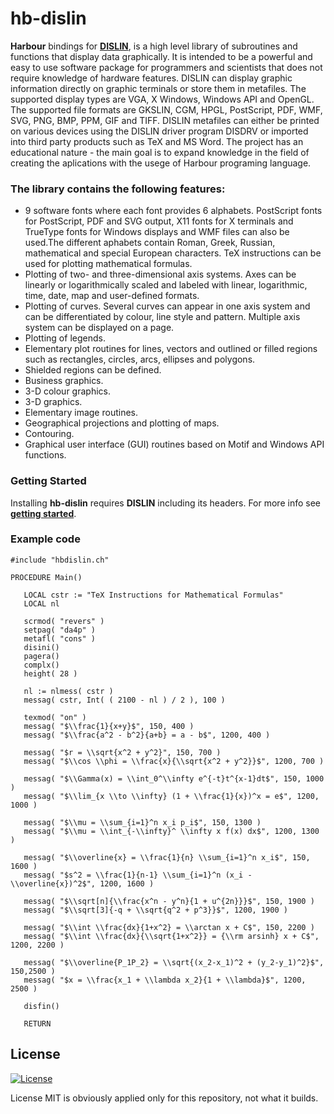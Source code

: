 # hb-dislin

**Harbour** bindings for [**DISLIN**](https://www.mps.mpg.de/dislin), is a high level library of subroutines and functions that display data graphically. It is intended to be a powerful and easy to use software package for programmers and scientists that does not require knowledge of hardware features. DISLIN can display graphic information directly on graphic terminals or store them in metafiles. The supported display types are VGA, X Windows, Windows API and OpenGL. The supported file formats are GKSLIN, CGM, HPGL, PostScript, PDF, WMF, SVG, PNG, BMP, PPM, GIF and TIFF. DISLIN metafiles can either be printed on various devices using the DISLIN driver program DISDRV or imported into third party products such as TeX and MS Word. The project has an educational nature - the main goal is to expand knowledge in the field of creating the aplications with the usege of Harbour programing language.

### The library contains the following features:

- 9 software fonts where each font provides 6 alphabets. PostScript fonts for PostScript, PDF and SVG output, X11 fonts for X terminals and TrueType fonts for
  Windows displays and WMF files can also be used.The different aphabets contain Roman, Greek, Russian, mathematical and special European characters. TeX instructions can be used for plotting mathematical formulas.
- Plotting of two- and three-dimensional axis systems. Axes can be linearly or logarithmically scaled and labeled with linear, logarithmic, time, date, map and
  user-defined formats.
- Plotting of curves. Several curves can appear in one axis system and can be differentiated by colour, line style and pattern. Multiple axis system can be
  displayed on a page.
- Plotting of legends.
- Elementary plot routines for lines, vectors and outlined or filled regions such as rectangles, circles, arcs, ellipses and polygons.
- Shielded regions can be defined.
- Business graphics.
- 3-D colour graphics.
- 3-D graphics.
- Elementary image routines.
- Geographical projections and plotting of maps.
- Contouring.
- Graphical user interface (GUI) routines based on Motif and Windows API functions.

### Getting Started

Installing **hb-dislin** requires **DISLIN** including its headers. For more info see [**getting started**](examples/README.md).

### Example code

```Harbour
#include "hbdislin.ch"

PROCEDURE Main()

   LOCAL cstr := "TeX Instructions for Mathematical Formulas"
   LOCAL nl

   scrmod( "revers" )
   setpag( "da4p" )
   metafl( "cons" )
   disini()
   pagera()
   complx()
   height( 28 )

   nl := nlmess( cstr )
   messag( cstr, Int( ( 2100 - nl ) / 2 ), 100 )

   texmod( "on" )
   messag( "$\\frac{1}{x+y}$", 150, 400 )
   messag( "$\\frac{a^2 - b^2}{a+b} = a - b$", 1200, 400 )

   messag( "$r = \\sqrt{x^2 + y^2}", 150, 700 )
   messag( "$\\cos \\phi = \\frac{x}{\\sqrt{x^2 + y^2}}$", 1200, 700 )

   messag( "$\\Gamma(x) = \\int_0^\\infty e^{-t}t^{x-1}dt$", 150, 1000 )
   messag( "$\\lim_{x \\to \\infty} (1 + \\frac{1}{x})^x = e$", 1200, 1000 )

   messag( "$\\mu = \\sum_{i=1}^n x_i p_i$", 150, 1300 )
   messag( "$\\mu = \\int_{-\\infty}^ \\infty x f(x) dx$", 1200, 1300 )

   messag( "$\\overline{x} = \\frac{1}{n} \\sum_{i=1}^n x_i$", 150, 1600 )
   messag( "$s^2 = \\frac{1}{n-1} \\sum_{i=1}^n (x_i - \\overline{x})^2$", 1200, 1600 )

   messag( "$\\sqrt[n]{\\frac{x^n - y^n}{1 + u^{2n}}}$", 150, 1900 )
   messag( "$\\sqrt[3]{-q + \\sqrt{q^2 + p^3}}$", 1200, 1900 )

   messag( "$\\int \\frac{dx}{1+x^2} = \\arctan x + C$", 150, 2200 )
   messag( "$\\int \\frac{dx}{\\sqrt{1+x^2}} = {\\rm arsinh} x + C$", 1200, 2200 )

   messag( "$\\overline{P_1P_2} = \\sqrt{(x_2-x_1)^2 + (y_2-y_1)^2}$", 150,2500 )
   messag( "$x = \\frac{x_1 + \\lambda x_2}{1 + \\lambda}$", 1200, 2500 )

   disfin()

   RETURN
```

## License

[![License](http://img.shields.io/:license-mit-blue.svg?style=flat-square)](.git/LICENSE)

License MIT is obviously applied only for this repository, not what it builds.
